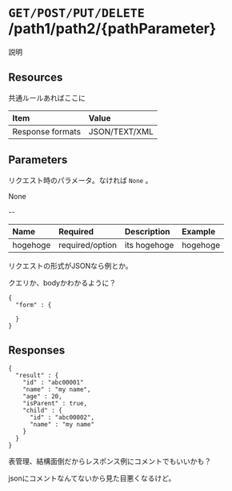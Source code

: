 # `GET/POST/PUT/DELETE` /path1/path2/{pathParameter}

説明

## Resources

共通ルールあればここに

|Item|Value|
|:--|:--|
|Response formats|JSON/TEXT/XML|

## Parameters

リクエスト時のパラメータ。なければ `None` 。

None

--

|Name|Required|Description|Example|
|:--|:--|:--|:--|
|hogehoge|required/option|its hogehoge|hogehoge|

リクエストの形式がJSONなら例とか。

クエリか、bodyかわかるように？

```
{
  "form" : {

  }
}
```

## Responses

```
{
  "result" : {
    "id" : "abc00001" 
    "name" : "my name",
    "age" : 20,
    "isParent" : true,
    "child" : {
      "id" : "abc00002",
      "name" : "my name"
    }
  }
}
```

表管理、結構面倒だからレスポンス例にコメントでもいいかも？

jsonにコメントなんてないから見た目悪くなるけど。
